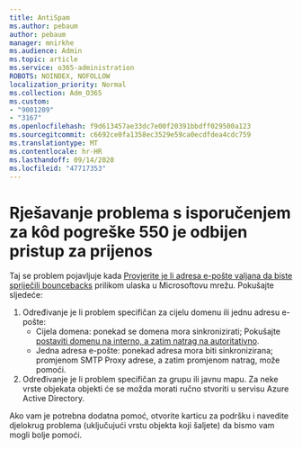```yaml
---
title: AntiSpam
ms.author: pebaum
author: pebaum
manager: mnirkhe
ms.audience: Admin
ms.topic: article
ms.service: o365-administration
ROBOTS: NOINDEX, NOFOLLOW
localization_priority: Normal
ms.collection: Adm_O365
ms.custom:
- "9001209"
- "3167"
ms.openlocfilehash: f9d613457ae33dc7e00f20391bbdff029500a123
ms.sourcegitcommit: c6692ce0fa1358ec3529e59ca0ecdfdea4cdc759
ms.translationtype: MT
ms.contentlocale: hr-HR
ms.lasthandoff: 09/14/2020
ms.locfileid: "47717353"
---
```

# <a name="fix-delivery-issues-for-error-code-550-541-relay-access-denied"></a>Rješavanje problema s isporučenjem za kôd pogreške 550 je odbijen pristup za prijenos

Taj se problem pojavljuje kada [Provjerite je li adresa e-pošte valjana da biste spriječili bouncebacks](https://docs.microsoft.com/exchange/mail-flow-best-practices/use-directory-based-edge-blocking) prilikom ulaska u Microsoftovu mrežu. Pokušajte sljedeće:

1. Određivanje je li problem specifičan za cijelu domenu ili jednu adresu e-pošte:
    - Cijela domena: ponekad se domena mora sinkronizirati; Pokušajte [postaviti domenu na interno, a zatim natrag na autoritativno](https://docs.microsoft.com/exchange/mail-flow-best-practices/manage-accepted-domains/manage-accepted-domains).
    - Jedna adresa e-pošte: ponekad adresa mora biti sinkronizirana; promjenom SMTP Proxy adrese, a zatim promjenom natrag, može pomoći.
2. Određivanje je li problem specifičan za grupu ili javnu mapu. Za neke vrste objekata objekti će se možda morati ručno stvoriti u servisu Azure Active Directory.

Ako vam je potrebna dodatna pomoć, otvorite karticu za podršku i navedite djelokrug problema (uključujući vrstu objekta koji šaljete) da bismo vam mogli bolje pomoći.